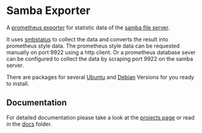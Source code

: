 # Samba Exporter

A [prometheus exporter](https://prometheus.io/docs/instrumenting/exporters/) for statistic data of the [samba file server](https://www.samba.org/).

It uses [smbstatus](https://www.samba.org/samba/docs/current/man-html/smbstatus.1.html)  to collect the data and converts the result into prometheus style data.
The prometheus style data can be requested manually on port 9922 using a http client. Or a prometheus database sever can be configured to collect the data by scraping port 9922 on the samba server.

There are packages for several [Ubuntu](https://ubuntu.com/download) and [Debian](https://www.debian.org/) Versions for you ready to install.

## Documentation

For detailed documentation please take a look at the [projects page](https://imker25.github.io/samba_exporter/Index/) or read in the [docs](./docs/Index.md) folder.
